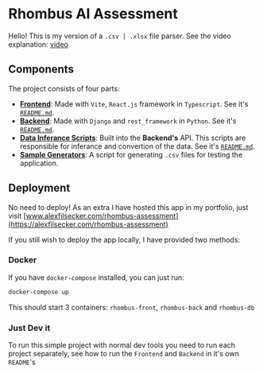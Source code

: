 # Rhombus AI Assessment

Hello! This is my version of a `.csv | .xlsx` file parser.
See the video explanation: [video](TODO)

## Components

The project consists of four parts:

- [**Frontend**](frontend/): Made with `Vite`, `React.js` framework in `Typescript`. See it's [`README.md`](frontend/README.md).
- [**Backend**](backend/): Made with `Django` and `rest_framework` in `Python`. See it's [`README.md`](backend/README.md).
- [**Data Inferance Scripts**](backend/api/scripts/): Built into the **Backend's** API. This scripts are responsible for inferance and convertion of the data. See it's [`README.md`](backend/api/scripts/README.md).
- [**Sample Generators**](samples/): A script for generating `.csv` files for testing the application.

## Deployment

No need to deploy! As an extra I have hosted this app in my portfolio, just visit [www.alexfilsecker.com/rhombus-assessment](https://alexfilsecker.com/rhombus-assessment)

If you still wish to deploy the app locally, I have provided two methods:

### Docker

If you have `docker-compose` installed, you can just run:

```bash
docker-compose up
```

This should start 3 containers: `rhombus-front`, `rhombus-back` and `rhombus-db`

### Just Dev it

To run this simple project with normal dev tools you need to run each project separately, see how to run the `Frontend` and `Backend` in it's own `README`'s
